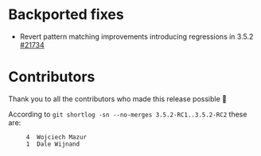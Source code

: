 # Backported fixes

- Revert pattern matching improvements introducing regressions in 3.5.2 [#21734](https://github.com/lampepfl/dotty/pull/21734)

# Contributors

Thank you to all the contributors who made this release possible 🎉

According to `git shortlog -sn --no-merges 3.5.2-RC1..3.5.2-RC2` these are:

```
     4  Wojciech Mazur
     1  Dale Wijnand
```
